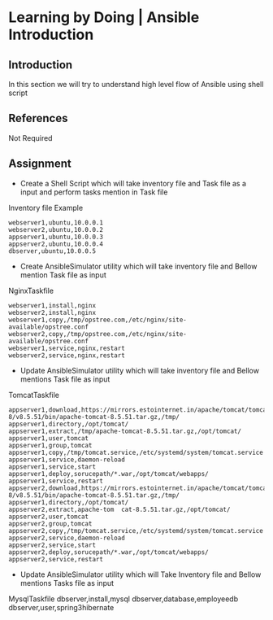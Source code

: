 # Learning by Doing | Ansible Introduction

## Introduction
In this section we will try to understand high level flow of Ansible using shell script

## References
Not Required

## Assignment

- Create a Shell Script which will take inventory file and Task file as a input and perform tasks mention in Task file

Inventory file Example
```
webserver1,ubuntu,10.0.0.1
webserver2,ubuntu,10.0.0.2
appserver1,ubuntu,10.0.0.3
appserver2,ubuntu,10.0.0.4
dbserver,ubuntu,10.0.0.5
```

- Create AnsibleSimulator utility which will take inventory file and Bellow mention Task file as input

NginxTaskfile
```
webserver1,install,nginx
webserver2,install,nginx
webserver1,copy,/tmp/opstree.com,/etc/nginx/site-available/opstree.conf
webserver2,copy,/tmp/opstree.com,/etc/nginx/site-available/opstree.conf
webserver1,service,nginx,restart
webserver2,service,nginx,restart
```

- Update AnsibleSimulator utility which will take inventory file and Bellow mentions Task file as input

TomcatTaskfile
```
appserver1,download,https://mirrors.estointernet.in/apache/tomcat/tomcat-8/v8.5.51/bin/apache-tomcat-8.5.51.tar.gz,/tmp/
appserver1,directory,/opt/tomcat/
appserver1,extract,/tmp/apache-tomcat-8.5.51.tar.gz,/opt/tomcat/
appserver1,user,tomcat
appserver1,group,tomcat
appserver1,copy,/tmp/tomcat.service,/etc/systemd/system/tomcat.service
appserver1,service,daemon-reload
appserver1,service,start
appserver1,deploy,sorucepath/*.war,/opt/tomcat/webapps/
appserver1,service,restart
appserver2,download,https://mirrors.estointernet.in/apache/tomcat/tomcat-8/v8.5.51/bin/apache-tomcat-8.5.51.tar.gz,/tmp/
appserver1,directory,/opt/tomcat/
appserver2,extract,apache-tom  cat-8.5.51.tar.gz,/opt/tomcat/
appserver2,user,tomcat
appserver2,group,tomcat
appserver2,copy,/tmp/tomcat.service,/etc/systemd/system/tomcat.service
appserver2,service,daemon-reload
appserver2,service,start
appserver2,deploy,sorucepath/*.war,/opt/tomcat/webapps/
appserver2,service,restart
```

- Update AnsibleSimulator utility which will Take Inventory file and Bellow mentions Tasks file as input

MysqlTaskfile
dbserver,install,mysql
dbserver,database,employeedb
dbserver,user,spring3hibernate